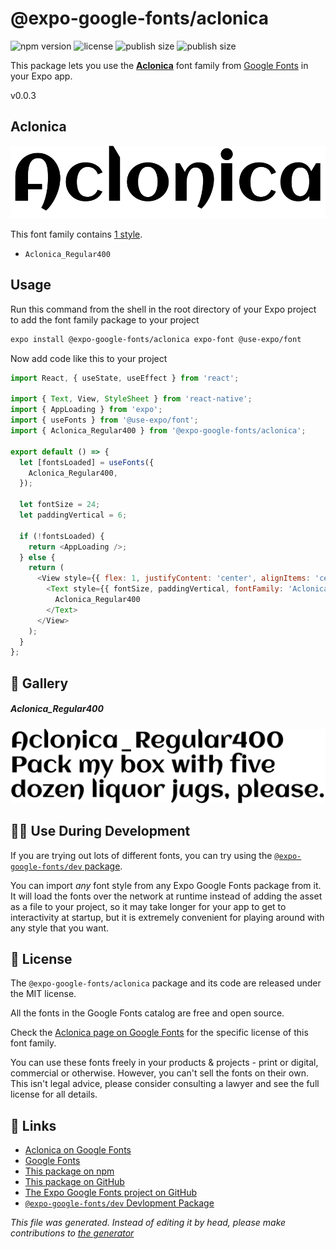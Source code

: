 # @expo-google-fonts/aclonica

![npm version](https://flat.badgen.net/npm/v/@expo-google-fonts/aclonica)
![license](https://flat.badgen.net/github/license/expo/google-fonts)
![publish size](https://flat.badgen.net/packagephobia/install/@expo-google-fonts/aclonica)
![publish size](https://flat.badgen.net/packagephobia/publish/@expo-google-fonts/aclonica)

This package lets you use the [**Aclonica**](https://fonts.google.com/specimen/Aclonica) font family from [Google Fonts](https://fonts.google.com/) in your Expo app.

v0.0.3

## Aclonica

![Aclonica](./font-family.png)

This font family contains [1 style](#gallery).

- `Aclonica_Regular400`

## Usage

Run this command from the shell in the root directory of your Expo project to add the font family package to your project
```sh
expo install @expo-google-fonts/aclonica expo-font @use-expo/font
```

Now add code like this to your project
```js
import React, { useState, useEffect } from 'react';

import { Text, View, StyleSheet } from 'react-native';
import { AppLoading } from 'expo';
import { useFonts } from '@use-expo/font';
import { Aclonica_Regular400 } from '@expo-google-fonts/aclonica';

export default () => {
  let [fontsLoaded] = useFonts({
    Aclonica_Regular400,
  });

  let fontSize = 24;
  let paddingVertical = 6;

  if (!fontsLoaded) {
    return <AppLoading />;
  } else {
    return (
      <View style={{ flex: 1, justifyContent: 'center', alignItems: 'center' }}>
        <Text style={{ fontSize, paddingVertical, fontFamily: 'Aclonica_Regular400' }}>
          Aclonica_Regular400
        </Text>
      </View>
    );
  }
};

```

## 🔡 Gallery

##### Aclonica_Regular400
![Aclonica_Regular400](./e26afc4582406a86fc1e1b81aad6e16a03f9276419fa76e91b98f9e42d868cc8.ttf.png)


## 👩‍💻 Use During Development

If you are trying out lots of different fonts, you can try using the [`@expo-google-fonts/dev` package](https://github.com/expo/google-fonts/tree/master/font-packages/dev#readme).

You can import *any* font style from any Expo Google Fonts package from it. It will load the fonts
over the network at runtime instead of adding the asset as a file to your project, so it may take longer
for your app to get to interactivity at startup, but it is extremely convenient
for playing around with any style that you want.

## 📖 License

The `@expo-google-fonts/aclonica` package and its code are released under the MIT license.

All the fonts in the Google Fonts catalog are free and open source.

Check the [Aclonica page on Google Fonts](https://fonts.google.com/specimen/Aclonica) for the specific license of this font family.

You can use these fonts freely in your products & projects - print or digital, commercial or otherwise. However, you can't sell the fonts on their own. This isn't legal advice, please consider consulting a lawyer and see the full license for all details.

## 🔗 Links

- [Aclonica on Google Fonts](https://fonts.google.com/specimen/Aclonica)
- [Google Fonts](https://fonts.google.com/)
- [This package on npm](https://www.npmjs.com/package/@expo-google-fonts/aclonica)
- [This package on GitHub](https://github.com/expo/google-fonts/tree/master/font-packages/aclonica)
- [The Expo Google Fonts project on GitHub](https://github.com/expo/google-fonts)
- [`@expo-google-fonts/dev` Devlopment Package](https://github.com/expo/google-fonts/tree/master/font-packages/dev)


*This file was generated. Instead of editing it by head, please make contributions to [the generator](https://github.com/expo/google-fonts/tree/master/packages/generator)*
